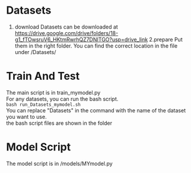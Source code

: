 
Datasets
=
1. download
Datasets can be downloaded at https://drive.google.com/drive/folders/18-g1_fTOwsruV6_HKtmRwrhQZ7DNITGO?usp=drive_link
2.prepare
Put them in the right folder. You can find the correct location in the file under /Datasets/

Train And Test
=
The main script is in train_mymodel.py<br>
For any datasets, you can run the bash script.<br>
`bash run_Datasets_mymodel.sh`<br>
You can replace "Datasets" in the command with the name of the dataset you want to use.<br>
the bash script files are shown in the folder<br>

Model Script
=
The model script is in /models/MYmodel.py<br>
